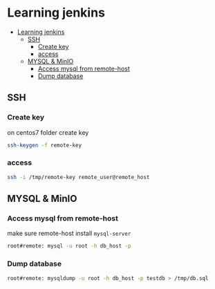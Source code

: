 # Learning jenkins
- [Learning jenkins](#learning-jenkins)
  - [SSH](#ssh)
    - [Create key](#create-key)
    - [access](#access)
  - [MYSQL \& MinIO](#mysql--minio)
    - [Access mysql from remote-host](#access-mysql-from-remote-host)
    - [Dump database](#dump-database)

## SSH
### Create key
on centos7 folder create key
```bash
ssh-keygen -f remote-key
```
### access
```bash
ssh -i /tmp/remote-key remote_user@remote_host
```

## MYSQL & MinIO
### Access mysql from remote-host
make sure remote-host install `mysql-server`
```bash
root#remote: mysql -u root -h db_host -p
```
### Dump database
```bash
root#remote: mysqldump -u root -h db_host -p testdb > /tmp/db.sql
```